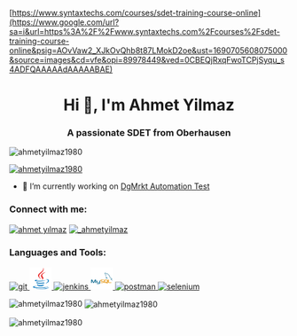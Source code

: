 [https://www.syntaxtechs.com/courses/sdet-training-course-online](https://www.google.com/url?sa=i&url=https%3A%2F%2Fwww.syntaxtechs.com%2Fcourses%2Fsdet-training-course-online&psig=AOvVaw2_XJkOvQhb8t87LMokD2oe&ust=1690705608075000&source=images&cd=vfe&opi=89978449&ved=0CBEQjRxqFwoTCPjSyqu_s4ADFQAAAAAdAAAAABAE)
<h1 align="center">Hi 👋, I'm Ahmet Yilmaz</h1>
<h3 align="center">A passionate SDET from Oberhausen</h3>

<p align="left"> <img src="https://komarev.com/ghpvc/?username=ahmetyilmaz1980&label=Profile%20views&color=0e75b6&style=flat" alt="ahmetyilmaz1980" /> </p>

<p align="left"> <a href="https://github.com/ryo-ma/github-profile-trophy"><img src="https://github-profile-trophy.vercel.app/?username=ahmetyilmaz1980" alt="ahmetyilmaz1980" /></a> </p>

- 🔭 I’m currently working on [DgMrkt Automation Test](https://dgmarkt.com/login.php)

<h3 align="left">Connect with me:</h3>
<p align="left">
<a href="https://linkedin.com/in/ahmet yılmaz" target="blank"><img align="center" src="https://raw.githubusercontent.com/rahuldkjain/github-profile-readme-generator/master/src/images/icons/Social/linked-in-alt.svg" alt="ahmet yılmaz" height="30" width="40" /></a>
<a href="https://discord.gg/_ahmetyilmaz" target="blank"><img align="center" src="https://raw.githubusercontent.com/rahuldkjain/github-profile-readme-generator/master/src/images/icons/Social/discord.svg" alt="_ahmetyilmaz" height="30" width="40" /></a>
</p>

<h3 align="left">Languages and Tools:</h3>
<p align="left"> <a href="https://git-scm.com/" target="_blank" rel="noreferrer"> <img src="https://www.vectorlogo.zone/logos/git-scm/git-scm-icon.svg" alt="git" width="40" height="40"/> </a> <a href="https://www.java.com" target="_blank" rel="noreferrer"> <img src="https://raw.githubusercontent.com/devicons/devicon/master/icons/java/java-original.svg" alt="java" width="40" height="40"/> </a> <a href="https://www.jenkins.io" target="_blank" rel="noreferrer"> <img src="https://www.vectorlogo.zone/logos/jenkins/jenkins-icon.svg" alt="jenkins" width="40" height="40"/> </a> <a href="https://www.mysql.com/" target="_blank" rel="noreferrer"> <img src="https://raw.githubusercontent.com/devicons/devicon/master/icons/mysql/mysql-original-wordmark.svg" alt="mysql" width="40" height="40"/> </a> <a href="https://postman.com" target="_blank" rel="noreferrer"> <img src="https://www.vectorlogo.zone/logos/getpostman/getpostman-icon.svg" alt="postman" width="40" height="40"/> </a> <a href="https://www.selenium.dev" target="_blank" rel="noreferrer"> <img src="https://raw.githubusercontent.com/detain/svg-logos/780f25886640cef088af994181646db2f6b1a3f8/svg/selenium-logo.svg" alt="selenium" width="40" height="40"/> </a> </p>

<p><img align="left" src="https://github-readme-stats.vercel.app/api/top-langs?username=ahmetyilmaz1980&show_icons=true&locale=en&layout=compact" alt="ahmetyilmaz1980" /></p>

<p>&nbsp;<img align="center" src="https://github-readme-stats.vercel.app/api?username=ahmetyilmaz1980&show_icons=true&locale=en" alt="ahmetyilmaz1980" /></p>

<p><img align="center" src="https://github-readme-streak-stats.herokuapp.com/?user=ahmetyilmaz1980&" alt="ahmetyilmaz1980" /></p>
